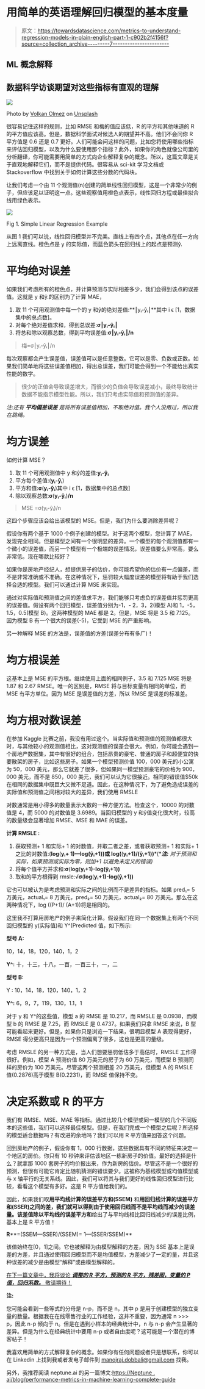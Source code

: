 # 用简单的英语理解回归模型的基本度量

> 原文：<https://towardsdatascience.com/metrics-to-understand-regression-models-in-plain-english-part-1-c902b2f4156f?source=collection_archive---------7----------------------->

## ML 概念解释

## 数据科学访谈期望对这些指标有直观的理解

![](img/efb62ae9925d9d244a7c65e8548e3518.png)

Photo by [Volkan Olmez](https://unsplash.com/@volkanolmez?utm_source=medium&utm_medium=referral) on [Unsplash](https://unsplash.com?utm_source=medium&utm_medium=referral)

很容易记住这样的规则，比如 RMSE 和梅的值应该低，R 的平方和其他味道的 R 的平方值应该高。但是，数据科学面试对候选人的期望并不高。他们不会问你 R 平方值是 0.6 还是 0.7 更好。人们可能会问这样的问题，比如您将使用哪些指标来评估回归模型，以及为什么要使用那个指标？此外，如果你的角色就像公司里的分析翻译，你可能需要用简单的方式向企业解释复杂的概念。所以，这篇文章是关于直观地解释它们，而不是提供代码。很容易从 sci-kit 学习文档或 Stackoverflow 中找到关于如何计算这些分数的代码块。

让我们考虑一个由 11 个观测值(n)创建的简单线性回归模型，这是一个非常少的例子，但应该足以证明这一点。这些观察值用橙色点表示，线性回归方程或最佳拟合线用绿色表示。

![](img/0d94819f306ea765811f80162a412090.png)

Fig 1\. Simple Linear Regression Example

从图 1 我们可以说，线性回归模型并不完美。直线上有四个点，其他点在任一方向上远离直线。橙色点是 y 的实际值，而蓝色箭头在回归线上的起点是预测ŷ.

# 平均绝对误差

如果我们考虑所有的橙色点，并计算预测与实际相差多少，我们会得到该点的误差值。这就是 y 和ŷ.的区别为了计算 MAE，

1.  取 11 个可用观测值中每一个的 y 和ŷ的绝对差值:**⎮yᵢ-ŷᵢ⎮**其中 i ϵ [1，数据集中的总点数]。
2.  对每个绝对差值求和，得到总误差:**σ⎮yᵢ-ŷᵢ⎮**
3.  将总和除以观察总数，得到平均误差值:**σ⎮yᵢ-ŷᵢ⎮/n**

> 梅=σ⎮yᵢ-ŷᵢ⎮/n

每次观察都会产生误差值，误差值可以是任意整数。它可以是零、负数或正数。如果我们简单地将这些误差值相加，得出总误差，我们可能会得到一个不能给出真实性能的数字。

> 很少的正值会导致误差增大，而很少的负值会导致误差减小，最终导致统计数据不能指示模型性能。所以，我们只考虑实际值和预测值的差异。

*注:还有* ***平均偏差误差*** *是将所有误差值相加，不取绝对值。我个人没用过，所以我在跳绳。*

# 均方误差

如何计算 MSE？

1.  取 11 个可用观测值中 y 和ŷ的差值:**yᵢ-ŷᵢ**
2.  平方每个差值:(**yᵢ-ŷᵢ**)
3.  平方和值:**σ**(**yᵢ-ŷᵢ**)其中 i ϵ [1，数据集中的总点数]
4.  除以观察总数:**σ**(**yᵢ-ŷᵢ**)**/n**

> MSE =σ(yᵢ-ŷᵢ)/n

这四个步骤应该会给出该模型的 MSE。但是，我们为什么要消除差异呢？

假设你有两个基于 1000 个例子创建的模型。对于这两个模型，您计算了 MAE，发现完全相同。但是模型之间有一个很明显的差异。一个模型的每个观测值都有一个微小的误差值，而另一个模型有一个极端的误差情况，误差值要么非常高，要么非常低。现在哪款比较好？

如果你是房地产经纪人，想提供房子的估价，你可能希望你的估价有一点偏差，而不是非常准确或不准确。在这种情况下，惩罚较大幅度误差的模型将有助于我们选择合适的模型。我们可以通过计算 MSE 来实现。

通过对实际值和预测值之间的差值求平方，我们能够只考虑负的误差值并惩罚更高的误差值。假设有两个回归模型，误差值分别为-1，- 2，3，2(模型 A)和 1，-5，1.5，0.5(模型 B)。这两种模型的 MAE 都是 2。但是，MSE 将是 3.5 和 7.125。因为模型 B 有一个很大的误差(-5)，它受到 MSE 的严重影响。

另一种解释 MSE 的方法是，误差值的方差(误差分布有多广)！

# 均方根误差

这基本上是 MSE 的平方根。继续使用上面的相同例子，3.5 和 7.125 MSE 将是 1.87 和 2.67 RMSE。唯一的区别是，RMSE 将与目标变量有相同的单位，而 MSE 有平方单位。因为 MSE 是误差值的方差，所以 RMSE 是误差的标准差。

# 均方根对数误差

在参加 Kaggle 比赛之前，我没有用过这个。当实际值和预测值的观测值都很大时，与其他较小的观测值相比，这对观测值的误差会很大。例如，你可能会遇到一个房地产数据集，其中有很好的组合，包括昂贵的豪宅、普通的房子和超便宜的快要散架的房子，比如这些房子。如果一个模型预测价值 100，000 美元的小公寓为 50，000 美元，那么它就差了很多，但如果同一模型预测豪宅的价格为 900，000 美元，而不是 850，000 美元，我们可以认为它很接近。相同的错误值$50k 在相同的数据集中既巨大又微不足道。因此，在这种情况下，为了避免造成误差的实际值和预测值之间相对较大的差异，我们使用 RMSLE

对数通常是用小得多的数量表示大数的一种方便方法。检查这个，10000 的对数值是 4，而 5000 的对数值是 3.6989。当回归模型的 y 和ŷ值变化很大时，较高的数量级会显著增加 RMSE、MSE 和 MAE 的误差。

**计算 RMSLE :**

1.  获取预测+ 1 和实际+ 1 的对数值，并取二者之差，或者获取预测+ 1 和实际+ 1 之比的对数值:(**log**(**yᵢ+ 1)—log(ŷᵢ+1))或 log(**(**yᵢ+1)/(ŷᵢ+1))***(****注:*** *对于预测和实际，如果预测或实际为零，则加+1 以避免未定义的错误)*
2.  将每个值平方并求和:**σ**(**log**(**yᵢ+1)-log(ŷᵢ+1))**
3.  取和的平方根得到 rmsle:√**σ**(**log**(**yᵢ+1)-log(ŷᵢ+1))**

它也可以被认为是考虑预测和实际之间的比例而不是差异的指标。如果 pred₁= 5 万美元，actual₁= 8 万美元，pred₂= 50 万美元，actual₂= 80 万美元。那么在这两种情况下，log ((P+1)/ (A+1))将是相同的。

这里我不打算用房地产的例子来简化计算。假设我们在同一个数据集上有两个不同回归模型的 y(实际值)和 Y^(Predicted 值，如下所示:

**型号 A:**

10，14，18，120，140，1，2

**Y^:** 十，十三，十八，一百，一百三十，一，二

**型号 B:**

Y : 10，14，18，120，140，1，2

**Y^:** 6，9，7，119，130，1.1，1

对于 y 和 Y^的这些值，模型 a 的 RMSE 是 10.217，而 RMSLE 是 0.0938，而模型 b 的 RMSE 是 7.25，而 RMSLE 是 0.4737。如果我们只拿 RMSE 来说，B 型可能看起来更好。但是，如果你只是浏览一下结果，很明显模型 A 表现得更好，RMSE 得分更高只是因为一个预测偏离了很多，这也是更高的量级。

考虑 RMSLE 的另一种方式是，当人们想要惩罚低估多于高估时，RMSLE 工作得很好。例如，模型 A 预测价值 80 万美元的房子为 60 万美元，而模型 B 预测同样的房价为 100 万美元。尽管这两个预测相差 20 万美元，但模型 A 的 RMSLE 值(0.2876)高于模型 B(0.2231)，而 RMSE 值保持不变。

# 决定系数或 R 的平方

我们有 RMSE、MSE、MAE 等指标。通过比较几个模型或同一模型的几个不同版本的这些值，我们可以选择最佳模型。但是，在我们完成一个模型之后呢？所选择的模型适合数据吗？有改进的余地吗？我们可以用 R 平方值来回答这个问题。

回到房地产的例子，假设你有 1，000 行数据，这些数据具有不同的特征来决定一个地区的房价。你只有 10 秒钟来评估该地区一栋新房子的价值。最好的选择是什么？就拿那 1000 套房子的均价报出来，作为新房的估价。尽管这不是一个很好的预测，但很有可能它肯定比随机猜测的错误要少。这被称为基线模型或均值模型或与 x 轴平行的无关系线。因此，我们可以将其与我们更好的线性回归模型进行比较，看看这个模型有多好。这是 R 平方值给我们的。

因此，如果我们取**用平均线计算的误差平方和(SSEM)** 和**用回归线计算的误差平方和(SSER)**之间的差，我们就可以得到由于使用回归线而不是平均线而减少的误差量。该差值除以**平均线的误差平方和**给出了与平均线相比回归线减少的误差比例，基本上是 R 平方值！

**R****=(SSEM—SSER)/(SSEM)= 1—(SSER/SSEM)**

该值始终在[0，1]之间。它也被解释为由模型解释的方差，因为 SSE 基本上是误差的方差，并且通过使用回归模型而不是均值模型，方差减少了一定的量，并且这种误差的减少是由模型“解释”或由模型解释的。

[在下一篇文章中，我将谈论 ***调整的 R 平方，预测的 R 平方，残差图，变量的 P 值，回归系数。*** 敬请期待！](https://medium.com/@manoj.dobbali/metrics-to-understand-regression-models-in-plain-english-part-2-12d362dd39d9)

**注:**

您可能会看到一些等式的分母是 n-p，而不是 n，其中 p 是用于创建模型的独立变量的数量。根据我在在线零售行业的工作经验，这并不重要，因为通常 n >>> p，因此 n-p 倾向于 n。但是在遇到小样本的经典统计中，n 与 n-p 会产生显著的差异。但是为什么在经典统计中要用 n-p 或者自由度呢？这可能是一个潜在的博客帖子！

我喜欢用简单的方式解释复杂的概念。如果你有任何问题或者只是想联系，你可以在 Linkedin 上找到我或者发电子邮件到 manojraj.dobbali@gmail.com 找我。

另外，我推荐阅读 neptune.ai 的另一篇博文:[https://Neptune . ai/blog/performance-metrics-in-machine-learning-complete-guide](https://neptune.ai/blog/performance-metrics-in-machine-learning-complete-guide)